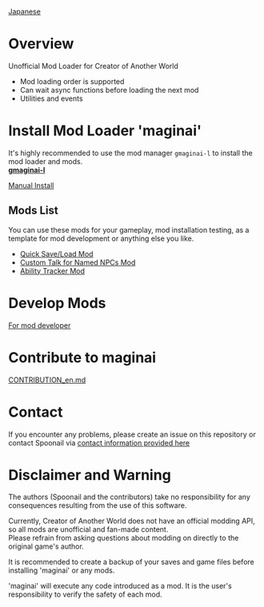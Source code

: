 [Japanese](README.md)

# Overview

Unofficial Mod Loader for Creator of Another World

- Mod loading order is supported
- Can wait async functions before loading the next mod 
- Utilities and events

# Install Mod Loader 'maginai'
It's highly recommended to use the mod manager `gmaginai-l` to install the mod loader and mods.  
[**gmaginai-l**](https://github.com/Spoonail-Iroiro/gmaginai-l/blob/master/README.md)  

[Manual Install](INSTALL_en.md)

## Mods List
You can use these mods for your gameplay, mod installation testing, as a template for mod development or anything else you like.

- [Quick Save/Load Mod](https://github.com/Spoonail-Iroiro/maginai-qsave/blob/master/README.md)
- [Custom Talk for Named NPCs Mod](https://github.com/Spoonail-Iroiro/maginai-plustalk/blob/master/README.md)
- [Ability Tracker Mod](https://github.com/Spoonail-Iroiro/maginai-atrack)


# Develop Mods
[For mod developer](MOD_DEVELOP_en.md)

# Contribute to maginai
[CONTRIBUTION_en.md](CONTRIBUTION_en.md)

# Contact
If you encounter any problems, please create an issue on this repository or contact Spoonail via [contact information provided here](https://whiteblackspace.hatenablog.com/contact-coaw)

# Disclaimer and Warning
The authors (Spoonail and the contributors) take no responsibility for any consequences resulting from the use of this software.

Currently, Creator of Another World does not have an official modding API, so all mods are unofficial and fan-made content.  
Please refrain from asking questions about modding on directly to the original game's author.
    
It is recommended to create a backup of your saves and game files before installing 'maginai' or any mods.

'maginai' will execute any code introduced as a mod.
It is the user's responsibility to verify the safety of each mod.


